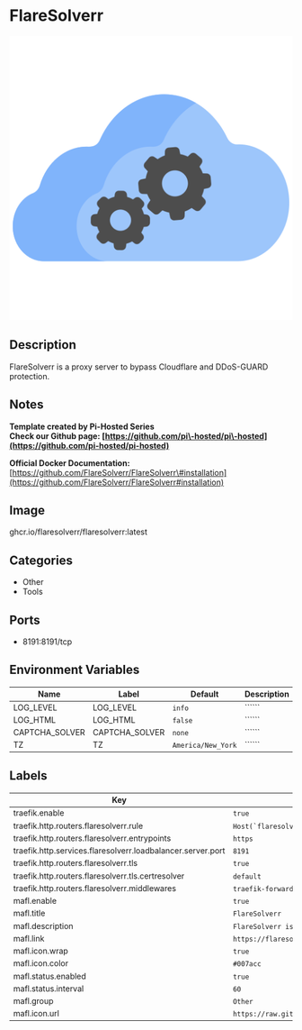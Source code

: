 # FlareSolverr

![Logo](images/FlareSolverr.svg)

## Description
FlareSolverr is a proxy server to bypass Cloudflare and DDoS\-GUARD protection.

## Notes
**Template created by Pi\-Hosted Series**  
**Check our Github page: [https://github.com/pi\-hosted/pi\-hosted](https://github.com/pi-hosted/pi-hosted)**  
  
**Official Docker Documentation:** [https://github.com/FlareSolverr/FlareSolverr\#installation](https://github.com/FlareSolverr/FlareSolverr#installation)  
  
  


## Image
ghcr.io/flaresolverr/flaresolverr:latest

## Categories
- Other
- Tools

## Ports
- 8191:8191/tcp

## Environment Variables
| Name | Label | Default | Description |
|------|-------|---------|-------------|
| LOG_LEVEL | LOG_LEVEL | ```info``` | `````` |
| LOG_HTML | LOG_HTML | ```false``` | `````` |
| CAPTCHA_SOLVER | CAPTCHA_SOLVER | ```none``` | `````` |
| TZ | TZ | ```America/New_York``` | `````` |

## Labels
| Key | Value |
|-----|-------|
| traefik.enable | ```true``` |
| traefik.http.routers.flaresolverr.rule | ```Host(`flaresolverr.{$TRAEFIK_INGRESS_DOMAIN}`)``` |
| traefik.http.routers.flaresolverr.entrypoints | ```https``` |
| traefik.http.services.flaresolverr.loadbalancer.server.port | ```8191``` |
| traefik.http.routers.flaresolverr.tls | ```true``` |
| traefik.http.routers.flaresolverr.tls.certresolver | ```default``` |
| traefik.http.routers.flaresolverr.middlewares | ```traefik-forward-auth``` |
| mafl.enable | ```true``` |
| mafl.title | ```FlareSolverr``` |
| mafl.description | ```FlareSolverr is a proxy server to bypass Cloudflare and DDoS-GUARD protection.``` |
| mafl.link | ```https://flaresolverr.{$TRAEFIK_INGRESS_DOMAIN}``` |
| mafl.icon.wrap | ```true``` |
| mafl.icon.color | ```#007acc``` |
| mafl.status.enabled | ```true``` |
| mafl.status.interval | ```60``` |
| mafl.group | ```Other``` |
| mafl.icon.url | ```https://raw.githubusercontent.com/FlareSolverr/FlareSolverr/c48d342b9cfb65d7696b96e9867fcff0ae87a0e2/resources/flaresolverr_logo.svg``` |

